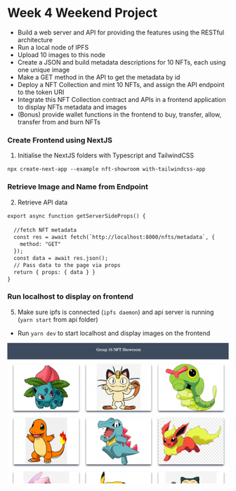 # Week 4 Weekend Project

* Build a web server and API for providing the features using the RESTful architecture
* Run a local node of IPFS
* Upload 10 images to this node
* Create a JSON and build metadata descriptions for 10 NFTs, each using one unique image
* Make a GET method in the API to get the metadata by id
* Deploy a NFT Collection and mint 10 NFTs, and assign the API endpoint to the token URI
* Integrate this NFT Collection contract and APIs in a frontend application to display NFTs metadata and images
* (Bonus) provide wallet functions in the frontend to buy, transfer, allow, transfer from and burn NFTs

### Create Frontend using NextJS

1. Initialise the NextJS folders with Typescript and TailwindCSS

```
npx create-next-app --example nft-showroom with-tailwindcss-app

```
### Retrieve Image and Name from Endpoint

2. Retrieve API data

```
export async function getServerSideProps() {

  //fetch NFT metadata
  const res = await fetch(`http://localhost:8000/nfts/metadata`, {
    method: "GET"
  });
  const data = await res.json();
  // Pass data to the page via props
  return { props: { data } }
}

```
### Run localhost to display on frontend

5. Make sure ipfs is connected (``ipfs daemon``) and api server is running (``yarn start`` from api folder) 
* Run ``yarn dev`` to start localhost and display images on the frontend

<img src="./frontend.png" alt="frontend">
